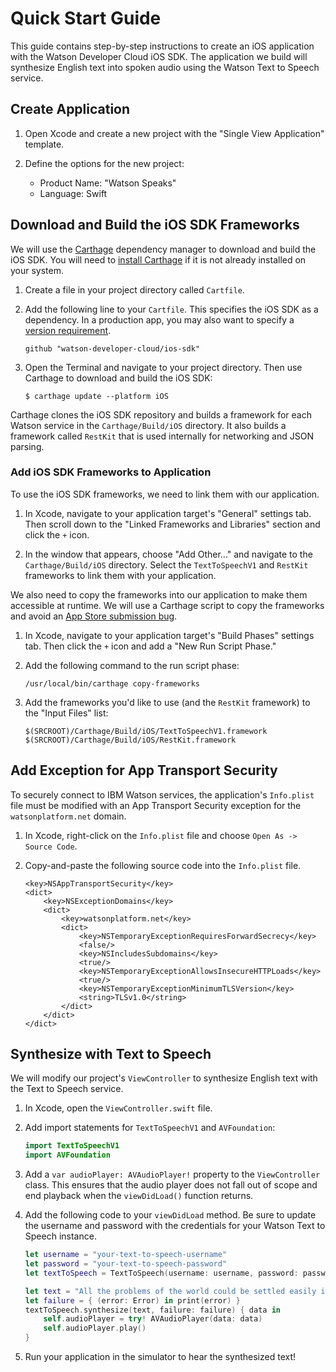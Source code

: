 # Quick Start Guide

This guide contains step-by-step instructions to create an iOS application with the Watson Developer Cloud iOS SDK. The application we build will synthesize English text into spoken audio using the Watson Text to Speech service.

## Create Application

1. Open Xcode and create a new project with the "Single View Application" template.

2. Define the options for the new project:
    - Product Name: "Watson Speaks"
    - Language: Swift

## Download and Build the iOS SDK Frameworks

We will use the [Carthage](https://github.com/Carthage/Carthage) dependency manager to download and build the iOS SDK. You will need to [install Carthage](https://github.com/Carthage/Carthage#installing-carthage) if it is not already installed on your system.

1. Create a file in your project directory called `Cartfile`.

2. Add the following line to your `Cartfile`. This specifies the iOS SDK as a dependency. In a production app, you may also want to specify a [version requirement](https://github.com/Carthage/Carthage/blob/master/Documentation/Artifacts.md#version-requirement).

    ```
    github "watson-developer-cloud/ios-sdk"
    ```

3. Open the Terminal and navigate to your project directory. Then use Carthage to download and build the iOS SDK:

    ```
    $ carthage update --platform iOS
    ```

Carthage clones the iOS SDK repository and builds a framework for each Watson service in the `Carthage/Build/iOS` directory. It also builds a framework called `RestKit` that is used internally for networking and JSON parsing.

### Add iOS SDK Frameworks to Application

To use the iOS SDK frameworks, we need to link them with our application.

1. In Xcode, navigate to your application target's "General" settings tab. Then scroll down to the "Linked Frameworks and Libraries" section and click the `+` icon.

2. In the window that appears, choose "Add Other..." and navigate to the `Carthage/Build/iOS` directory. Select the `TextToSpeechV1` and `RestKit` frameworks to link them with your application.

We also need to copy the frameworks into our application to make them accessible at runtime. We will use a Carthage script to copy the frameworks and avoid an [App Store submission bug](http://www.openradar.me/radar?id=6409498411401216).

1. In Xcode, navigate to your application target's "Build Phases" settings tab. Then click the `+` icon and add a "New Run Script Phase."

2. Add the following command to the run script phase:

    ```
    /usr/local/bin/carthage copy-frameworks
    ```

4. Add the frameworks you'd like to use (and the `RestKit` framework) to the "Input Files" list:

    ```
    $(SRCROOT)/Carthage/Build/iOS/TextToSpeechV1.framework
    $(SRCROOT)/Carthage/Build/iOS/RestKit.framework
    ```

## Add Exception for App Transport Security

To securely connect to IBM Watson services, the application's `Info.plist` file must be modified with an App Transport Security exception for the `watsonplatform.net` domain.

1. In Xcode, right-click on the `Info.plist` file and choose `Open As -> Source Code`.

2. Copy-and-paste the following source code into the `Info.plist` file.

    ```
    <key>NSAppTransportSecurity</key>
    <dict>
        <key>NSExceptionDomains</key>
        <dict>
            <key>watsonplatform.net</key>
            <dict>
                <key>NSTemporaryExceptionRequiresForwardSecrecy</key>
                <false/>
                <key>NSIncludesSubdomains</key>
                <true/>
                <key>NSTemporaryExceptionAllowsInsecureHTTPLoads</key>
                <true/>
                <key>NSTemporaryExceptionMinimumTLSVersion</key>
                <string>TLSv1.0</string>
            </dict>
        </dict>
    </dict>
    ```

## Synthesize with Text to Speech

We will modify our project's `ViewController` to synthesize English text with the Text to Speech service.

1. In Xcode, open the `ViewController.swift` file.

2. Add import statements for `TextToSpeechV1` and `AVFoundation`:

    ```swift
    import TextToSpeechV1
    import AVFoundation
    ```

3. Add a `var audioPlayer: AVAudioPlayer!` property to the `ViewController` class. This ensures that the audio player does not fall out of scope and end playback when the `viewDidLoad()` function returns.

4. Add the following code to your `viewDidLoad` method. Be sure to update the username and password with the credentials for your Watson Text to Speech instance.

    ```swift
    let username = "your-text-to-speech-username"
    let password = "your-text-to-speech-password"
    let textToSpeech = TextToSpeech(username: username, password: password)
    
    let text = "All the problems of the world could be settled easily if men were only willing to think."
    let failure = { (error: Error) in print(error) }
    textToSpeech.synthesize(text, failure: failure) { data in
        self.audioPlayer = try! AVAudioPlayer(data: data)
        self.audioPlayer.play()
    }
    ```

5. Run your application in the simulator to hear the synthesized text!
